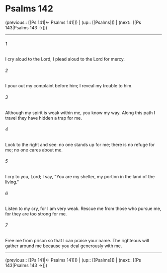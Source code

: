 # Psalms 142

(previous:: [[Ps 141|← Psalms 141]]) | (up:: [[Psalms]]) | (next:: [[Ps 143|Psalms 143 →]])

***


###### 1 
I cry aloud to the Lord; I plead aloud to the Lord for mercy. 

###### 2 
I pour out my complaint before him; I reveal my trouble to him. 

###### 3 
Although my spirit is weak within me, you know my way. Along this path I travel they have hidden a trap for me. 

###### 4 
Look to the right and see: no one stands up for me; there is no refuge for me; no one cares about me. 

###### 5 
I cry to you, Lord; I say, "You are my shelter, my portion in the land of the living." 

###### 6 
Listen to my cry, for I am very weak. Rescue me from those who pursue me, for they are too strong for me. 

###### 7 
Free me from prison so that I can praise your name. The righteous will gather around me because you deal generously with me.

***

(previous:: [[Ps 141|← Psalms 141]]) | (up:: [[Psalms]]) | (next:: [[Ps 143|Psalms 143 →]])
